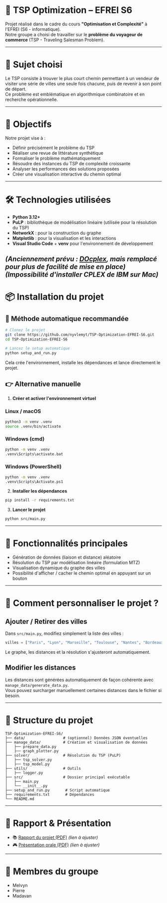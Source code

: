 # 🧭 TSP Optimization – EFREI S6

Projet réalisé dans le cadre du cours **"Optimisation et Complexité"** à l'EFREI (S6 - informatique).  
Notre groupe a choisi de travailler sur le **problème du voyageur de commerce** (TSP - Traveling Salesman Problem).

---

# 🧐 Sujet choisi

Le TSP consiste à trouver le plus court chemin permettant à un vendeur de visiter une série de villes une seule fois chacune, puis de revenir à son point de départ.  
Ce problème est emblématique en algorithmique combinatoire et en recherche opérationnelle.

---

# 📌 Objectifs

Notre projet vise à :

- Définir précisément le problème du TSP
- Réaliser une revue de littérature synthétique
- Formaliser le problème mathématiquement
- Résoudre des instances du TSP de complexité croissante
- Analyser les performances des solutions proposées
- Créer une visualisation interactive du chemin optimal

---

# 🛠️ Technologies utilisées

- **Python 3.12+**
- **PuLP** : bibliothèque de modélisation linéaire (utilisée pour la résolution du TSP)
- **NetworkX** : pour la construction du graphe
- **Matplotlib** : pour la visualisation et les interactions
- **Visual Studio Code** + **venv** pour l'environnement de développement

*(Anciennement prévu : [DOcplex](https://github.com/IBMDecisionOptimization/docplex), mais remplacé pour plus de facilité de mise en place)*
*(Impossibilité d'installer CPLEX de IBM sur Mac)*
---

# 📦 Installation du projet

## 🔄 Méthode automatique recommandée

```bash
# Clonez le projet
git clone https://github.com/nyvlemyt/TSP-Optimization-EFREI-S6.git
cd TSP-Optimization-EFREI-S6

# Lancez le setup automatique
python setup_and_run.py
```

Cela crée l'environnement, installe les dépendances et lance directement le projet.

## 👉 Alternative manuelle

1. **Créer et activer l'environnement virtuel**

### Linux / macOS
```bash
python3 -m venv .venv
source .venv/bin/activate
```

### Windows (cmd)
```bash
python -m venv .venv
.venv\Scripts\activate.bat
```

### Windows (PowerShell)
```bash
python -m venv .venv
.venv\Scripts\Activate.ps1
```

2. **Installer les dépendances**
```bash
pip install -r requirements.txt
```

3. **Lancer le projet**
```bash
python src/main.py
```

---

# 🏢 Fonctionnalités principales

- Génération de données (liaison et distance) aléatoire
- Résolution du TSP par modélisation linéaire (formulation MTZ)
- Visualisation dynamique du graphe des villes
- Possibilité d'afficher / cacher le chemin optimal en appuyant sur un bouton

---

# 📅 Comment personnaliser le projet ?

## Ajouter / Retirer des villes

Dans `src/main.py`, modifiez simplement la liste des villes :

```python
villes = ["Paris", "Lyon", "Marseille", "Toulouse", "Nantes", "Bordeaux", "Strasbourg", "Lille", "Nice", "Montpellier"]
```

Le graphe, les distances et la résolution s'ajusteront automatiquement.

## Modifier les distances

Les distances sont générées automatiquement de façon cohérente avec `manage_data/generate_data.py`.  
Vous pouvez surcharger manuellement certaines distances dans le fichier si besoin.

---

# 📅 Structure du projet

```
TSP-Optimization-EFREI-S6/
├── data/                 # (optionnel) Données JSON éventuelles
├── manage_data/          # Création et visualisation de données
│   ├── prepare_data.py
│   ├── graph_plotter.py
├── solver/               # Résolution du TSP (PuLP)
│   ├── tsp_solver.py
│   ├── tsp_model.py
├── utils/                # Outils
│   ├── logger.py
├── src/                  # Dossier principal exécutable
│   ├── main.py
│   └── __init__.py
├── setup_and_run.py       # Script automatique
├── requirements.txt       # Dépendances
└── README.md
```

---

# 📄 Rapport & Présentation

- 📚 [Rapport du projet (PDF)](https://github.com/nyvlemyt/TSP-Optimization-EFREI-S6/blob/main/rapport.pdf) *(lien à ajuster)*
- 🎮 [Présentation orale (PDF)](https://github.com/nyvlemyt/TSP-Optimization-EFREI-S6/blob/main/presentation.pdf) *(lien à ajuster)*

---

# 👥 Membres du groupe

- Melvyn
- Pierre
- Madavan


